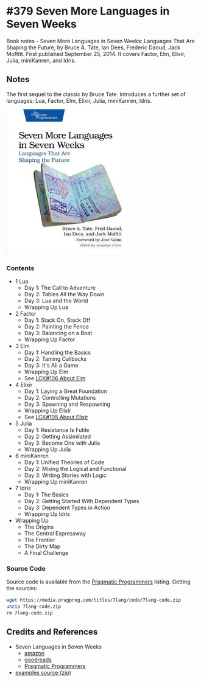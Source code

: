 # #379 Seven More Languages in Seven Weeks

Book notes - Seven More Languages in Seven Weeks: Languages That Are Shaping the Future, by Bruce A. Tate, Ian Dees, Frederic Daoud, Jack Moffitt. First published September 25, 2014.
It covers Factor, Elm, Elixir, Julia, miniKanren, and Idris.

## Notes

The first sequel to the classic by Bruce Tate. Introduces a further set of languages: Lua, Factor, Elm, Elixir, Julia, miniKanren, Idris.

[![cover](./assets/cover.jpg)](https://amzn.to/47qTlXc)

### Contents

* 1 Lua
    * Day 1: The Call to Adventure
    * Day 2: Tables All the Way Down
    * Day 3: Lua and the World
    * Wrapping Up Lua
* 2 Factor
    * Day 1: Stack On, Stack Off
    * Day 2: Painting the Fence
    * Day 3: Balancing on a Boat
    * Wrapping Up Factor
* 3 Elm
    * Day 1: Handling the Basics
    * Day 2: Taming Callbacks
    * Day 3: It's All a Game
    * Wrapping Up Elm
    * See [LCK#106 About Elm](../../elm/about/)
* 4 Elixir
    * Day 1: Laying a Great Foundation
    * Day 2: Controlling Mutations
    * Day 3: Spawning and Respawning
    * Wrapping Up Elixir
    * See [LCK#105 About Elixir](../../elixir/about/)
* 5 Julia
    * Day 1: Resistance Is Futile
    * Day 2: Getting Assimilated
    * Day 3: Become One with Julia
    * Wrapping Up Julia
* 6 miniKanren
    * Day 1: Unified Theories of Code
    * Day 2: Mixing the Logical and Functional
    * Day 3: Writing Stories with Logic
    * Wrapping Up miniKanren
* 7 Idris
    * Day 1: The Basics
    * Day 2: Getting Started With Dependent Types
    * Day 3: Dependent Types in Action
    * Wrapping Up Idris
* Wrapping Up
    * The Origins
    * The Central Expressway
    * The Frontier
    * The Dirty Map
    * A Final Challenge

### Source Code

Source code is available from the [Pragmatic Programmers](https://pragprog.com/titles/7lang/seven-more-languages-in-seven-weeks/) listing.
Getting the sources:

```sh
wget https://media.pragprog.com/titles/7lang/code/7lang-code.zip
unzip 7lang-code.zip
rm 7lang-code.zip
```

## Credits and References

* Seven Languages in Seven Weeks
    * [amazon](https://amzn.to/47qTlXc)
    * [goodreads](https://www.goodreads.com/book/show/22633418-seven-more-languages-in-seven-weeks)
    * [Pragmatic Programmers](https://pragprog.com/titles/7lang/seven-more-languages-in-seven-weeks/)
* [examples source (zip)](https://media.pragprog.com/titles/7lang/code/7lang-code.zip)
